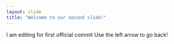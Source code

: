 ```yaml
---
layout: slide
title: "Welcome to our second slide!"
---
```

I am editing for first official commit
Use the left arrow to go back!
